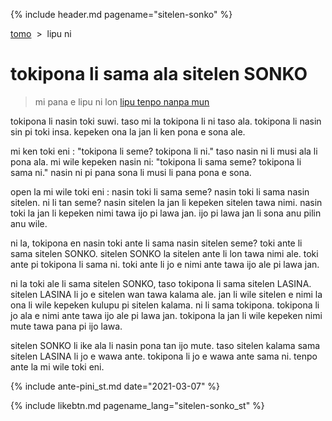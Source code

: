 {% include header.md pagename="sitelen-sonko" %}



<span class="st">[tomo](https://joelthomastr.github.io/tokipona/README_st)&nbsp;&nbsp;>&nbsp;&nbsp;lipu ni</span>

# <span class="st">tokipona li sama ala sitelen SONKO</span>

> <span class="st">mi pana e lipu ni lon [lipu tenpo nanpa mun](https://liputenpo.org/2021/03/01/lipu-tenpo-nanpa-mun/)</span>

<span class="st">tokipona li nasin toki suwi. taso mi la tokipona li ni taso ala. tokipona li nasin sin pi toki insa. kepeken ona la jan li ken pona e sona ale.</span>

<span class="st">mi ken toki eni : "tokipona li seme? tokipona li ni." taso nasin ni li musi ala li pona ala. mi wile kepeken nasin ni: "tokipona li sama seme? tokipona li sama ni." nasin ni pi pana sona li musi li pana pona e sona.</span>

<span class="st">open la mi wile toki eni : nasin toki li sama seme? nasin toki li sama nasin sitelen. ni li tan seme? nasin sitelen la jan li kepeken sitelen tawa nimi. nasin toki la jan li kepeken nimi tawa ijo pi lawa jan. ijo pi lawa jan li sona anu pilin anu wile.</span>

<span class="st">ni la, tokipona en nasin toki ante li sama nasin sitelen seme? toki ante li sama sitelen SONKO. sitelen SONKO la sitelen ante li lon tawa nimi ale. toki ante pi tokipona li sama ni. toki ante li jo e nimi ante tawa ijo ale pi lawa jan.</span>

<span class="st">ni la toki ale li sama sitelen SONKO, taso tokipona li sama sitelen LASINA. sitelen LASINA li jo e sitelen wan tawa kalama ale. jan li wile sitelen e nimi la ona li wile kepeken kulupu pi sitelen kalama. ni li sama tokipona. tokipona li jo ala e nimi ante tawa ijo ale pi lawa jan. tokipona la jan li wile kepeken nimi mute tawa pana pi ijo lawa.</span>

<span class="st">sitelen SONKO li ike ala li nasin pona tan ijo mute. taso sitelen kalama sama sitelen LASINA li jo e wawa ante. tokipona li jo e wawa ante sama ni. tenpo ante la mi wile toki eni.</span>

{% include ante-pini_st.md date="2021-03-07" %}

{% include likebtn.md pagename_lang="sitelen-sonko_st" %}
